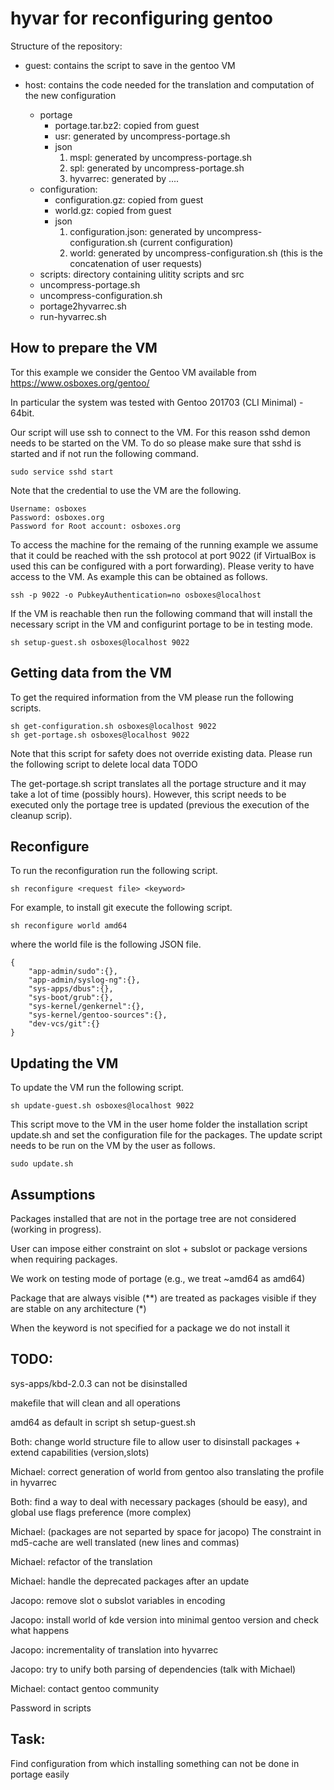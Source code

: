 # hyvar for reconfiguring gentoo

Structure of the repository:

* guest: contains the script to save in the gentoo VM

* host: contains the code needed for the translation and computation of the new configuration
   - portage
      * portage.tar.bz2: copied from guest
      * usr: generated by uncompress-portage.sh
      * json
         1. mspl: generated by uncompress-portage.sh
         2. spl: generated by uncompress-portage.sh
         3. hyvarrec: generated by ....
   - configuration:
      * configuration.gz: copied from guest
      * world.gz: copied from guest 
      * json
         1. configuration.json: generated by uncompress-configuration.sh (current configuration)
         2. world: generated by uncompress-configuration.sh (this is the concatenation of user requests)
   - scripts: directory containing ulitity scripts and src 
   - uncompress-portage.sh
   - uncompress-configuration.sh
   - portage2hyvarrec.sh
   - run-hyvarrec.sh
      
How to prepare the VM 
----------------------
Tor this example we consider the Gentoo VM available from https://www.osboxes.org/gentoo/

In particular the system was tested with Gentoo 201703 (CLI Minimal) - 64bit.

Our script will use ssh to connect to the VM. For this reason sshd demon needs to be started on the VM.
To do so please make sure that sshd is started and if not run the following command.
```
sudo service sshd start
```

Note that the credential to use the VM are the following.
``` 
Username: osboxes
Password: osboxes.org
Password for Root account: osboxes.org
```

To access the machine for the remaing of the running example we assume that it could be reached with the ssh protocol
at port 9022 (if VirtualBox is used this can be configured with a port forwarding).
Please verity to have access to the VM. As example this can be obtained as follows.
```
ssh -p 9022 -o PubkeyAuthentication=no osboxes@localhost
```

If the VM is reachable then run the following command that will install the necessary script in the VM and configurint 
portage to be in testing mode.
```
sh setup-guest.sh osboxes@localhost 9022
```



Getting data from the VM 
----------------------

To get the required information from the VM please run the following scripts.
```
sh get-configuration.sh osboxes@localhost 9022
sh get-portage.sh osboxes@localhost 9022
```

Note that this script for safety does not override existing data.
Please run the following script to delete local data TODO

The get-portage.sh script translates all the portage structure and it may take a lot of time (possibly hours).
However, this script needs to be executed only the portage tree is updated (previous the execution of the cleanup
scrip).

Reconfigure
----------------------

To run the reconfiguration run the following script.
```
sh reconfigure <request file> <keyword>
```

For example, to install git execute the following script.
```
sh reconfigure world amd64
```
where the world file is the following JSON file.
```
{
	"app-admin/sudo":{},
	"app-admin/syslog-ng":{},
	"sys-apps/dbus":{},
	"sys-boot/grub":{},
	"sys-kernel/genkernel":{},
	"sys-kernel/gentoo-sources":{},
	"dev-vcs/git":{}
}
```

Updating the VM
----------------------
To update the VM run the following script.
```
sh update-guest.sh osboxes@localhost 9022
```
This script move to the VM in the user home folder the installation script update.sh and set the configuration file
for the packages. The update script needs to be run on the VM by the user as follows.
```
sudo update.sh
```


Assumptions
----------------------
Packages installed that are not in the portage tree are not considered (working in progress).

User can impose either constraint on slot + subslot or package versions when requiring packages.

We work on testing mode of portage (e.g., we treat ~amd64 as amd64)

Package that are always visible (**) are treated as packages visible if they are stable on any architecture (*)

When the keyword is not specified for a package we do not install it


TODO:
------------------------ 
 sys-apps/kbd-2.0.3 can not be disinstalled
 
 makefile that will clean and all operations
 
 amd64 as default in script sh setup-guest.sh
 
 Both: change world structure file to allow user to disinstall packages + extend capabilities (version,slots)
 
 Michael: correct generation of world from gentoo also translating the profile in hyvarrec

 Both: find a way to deal with necessary packages (should be easy), and global use flags preference (more complex)
 
 Michael:  (packages are not separted by space for jacopo)
 The constraint in md5-cache are well translated (new lines and commas)
 
 Michael: refactor of the translation

 Michael: handle the deprecated packages after an update
 
 Jacopo: remove slot o subslot variables in encoding
 
 Jacopo: install world of kde version into minimal gentoo version and check what happens
 
 Jacopo: incrementality of translation into hyvarrec
 
 Jacopo: try to unify both parsing of dependencies (talk with Michael)
 
 Michael: contact gentoo community
 
 Password in scripts

 
Task:
------------------------ 
Find configuration from which installing something can not be done in portage easily

